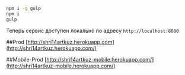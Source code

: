 ```bash
npm i -g gulp
npm i
gulp
```

Теперь сервис доступен локально по адресу `http://localhost:8080`  

##Prod
[http://shri14artkuz.herokuapp.com](http://shri14artkuz.herokuapp.com/)  

##Mobile-Prod
[http://shri14artkuz-mobile.herokuapp.com/](http://shri14artkuz-mobile.herokuapp.com/)
